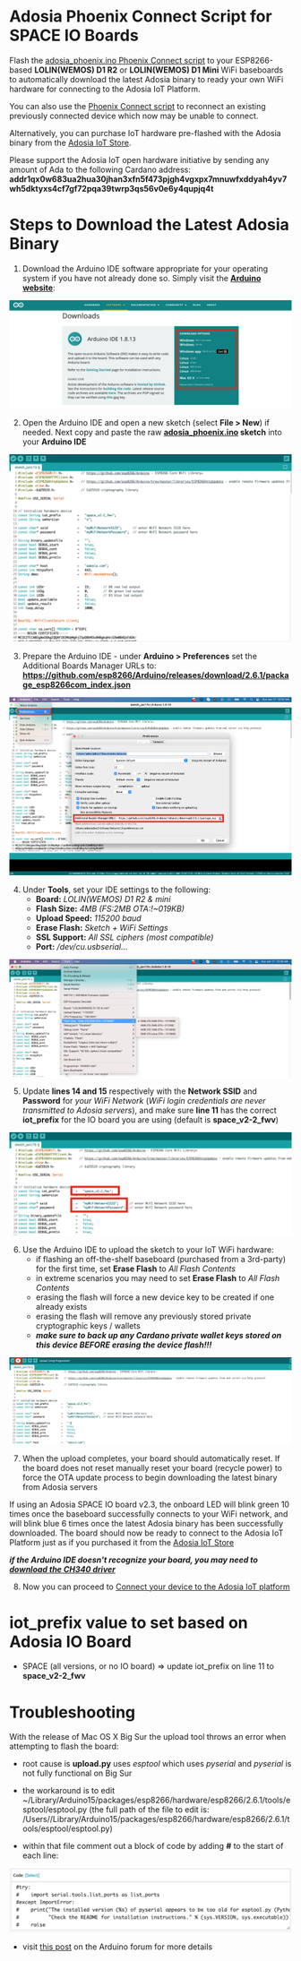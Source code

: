 # Adosia Phoenix Connect Script for SPACE IO Boards

Flash the [adosia_phoenix.ino Phoenix Connect script](https://github.com/adosia/adosia-iot/blob/master/adosia_phoenix/adosia_phoenix.ino) to your ESP8266-based **LOLIN(WEMOS) D1 R2** or **LOLIN(WEMOS) D1 Mini** WiFi baseboards to automatically download the latest Adosia binary to ready your own WiFi hardware for connecting to the Adosia IoT Platform.

You can also use the [Phoenix Connect script](https://github.com/adosia/adosia-iot/blob/master/adosia_phoenix/adosia_phoenix.ino) to reconnect an existing previously connected device which now may be unable to connect.

Alternatively, you can purchase IoT hardware pre-flashed with the Adosia binary from the [Adosia IoT Store](https://adosia.io).


Please support the Adosia IoT open hardware initiative by sending any amount of Ada to the following Cardano address:
**addr1qx0w683ua2hua30jhan3xfn5f473pjgh4vgxpx7mnuwfxddyah4yv7wh5dktyxs4cf7gf72pqa39twrp3qs56v0e6y4qupjq4t**


# Steps to Download the Latest Adosia Binary

1. Download the Arduino IDE software appropriate for your operating system if you have not already done so. Simply visit the **[Arduino website](https://www.arduino.cc/en/software)**:

<img src='./images/download_arduino_ide.png' />

2. Open the Arduino IDE and open a new sketch (select **File > New**) if needed. Next copy and paste the raw **[adosia_phoenix.ino](https://raw.githubusercontent.com/adosia/adosia-iot/master/adosia_phoenix/adosia_phoenix.ino) sketch** into your **Arduino IDE**

<img src='./images/paste_phoenix_sketch.png' />

3. Prepare the Arduino IDE - under **Arduino > Preferences** set the Additional Boards Manager URLs to:
**https://github.com/esp8266/Arduino/releases/download/2.6.1/package_esp8266com_index.json**

<img src='./images/prepare_ide.png' />

4. Under **Tools**, set your IDE settings to the following:
	- **Board:** *LOLIN(WEMOS) D1 R2 & mini*
	- **Flash Size:** *4MB (FS:2MB OTA:!~019KB)*
	- **Upload Speed:** *115200 baud*
	- **Erase Flash:** *Sketch + WiFi Settings*
	- **SSL Support:** *All SSL ciphers (most compatible)*
	- **Port:** */dev/cu.usbserial...*
	
<img src='./images/ide_settings.png' />

5. Update **lines 14 and 15** respectively with the **Network SSID** and **Password** for *your WiFi Network* (*WiFi login credentials are never transmitted to Adosia servers*), and make sure **line 11** has the correct **iot_prefix** for the IO board you are using (default is **space_v2-2_fwv**)

<img src='./images/wifi_settings.png' />

6. Use the Arduino IDE to upload the sketch to your IoT WiFi hardware:
	- if flashing an off-the-shelf baseboard (purchased from a 3rd-party) for the first time, set **Erase Flash** to *All Flash Contents*
	- in extreme scenarios you may need to set **Erase Flash** to *All Flash Contents*
	- erasing the flash will force a new device key to be created if one already exists
	- erasing the flash will remove any previously stored private cryptographic keys / wallets
	- ***make sure to back up any Cardano private wallet keys stored on this device BEFORE erasing the device flash!!!***
	

<img src='./images/upload_sketch.png' />

7. When the upload completes, your board should automatically reset. If the board does not reset manually reset your board (recycle power) to force the OTA update process to begin downloading the latest binary from Adosia servers

If using an Adosia SPACE IO board v2.3, the onboard LED will blink green 10 times once the baseboard successfully connects to your WiFi network, and will blink blue 6 times once the latest Adosia binary has been successfully downloaded. The board should now be ready to connect to the Adosia IoT Platform just as if you purchased it from the [Adosia IoT Store](https://adosia.io)

***if the Arduino IDE doesn't recognize your board, you may need to [download the CH340 driver](https://learn.sparkfun.com/tutorials/how-to-install-ch340-drivers/all)***

8. Now you can proceed to [Connect your device to the Adosia IoT platform](https://www.youtube.com/watch?v=2M2ukKbx40A)


# iot_prefix value to set based on Adosia IO Board

 - SPACE (all versions, or no IO board) => update iot_prefix on line 11 to **space_v2-2_fwv**


# Troubleshooting

With the release of Mac OS X Big Sur the upload tool throws an error when attempting to flash the board:

 - root cause is **upload.py** uses *esptool* which uses *pyserial* and *pyserial* is not fully functional on Big Sur
 
 - the workaround is to edit ~/Library/Arduino15/packages/esp8266/hardware/esp8266/2.6.1/tools/esptool/esptool.py (the full path of the file to edit is: /Users/<username>/Library/Arduino15/packages/esp8266/hardware/esp8266/2.6.1/tools/esptool/esptool.py)
 
 - within that file comment out a block of code by adding **#** to the start of each line:
 
 <img src='./images/code_block.png' />

 - visit [this post](https://forum.arduino.cc/index.php?topic=702144.0) on the Arduino forum for more details
